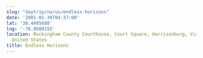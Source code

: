 ```yaml
---
slug: "daytrip/na/us/endless-horizons"
date: '2001-01-30T04:37:00'
lat: '38.4495688'
lng: '-78.8689155'
location: Rockingham County Courthouse, Court Square, Harrisonburg, Virginia, 22801,
  United States
title: Endless Horizons
---
```



